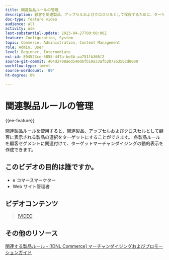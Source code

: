 ```yaml
---
title: 関連製品ルールの管理
description: 顧客を関連製品、アップセルおよびクロスセルとして保存するために、ターゲットを絞った一連の製品を表示する方法について説明します。
doc-type: feature video
audience: all
activity: use
last-substantial-update: 2023-04-27T00:00:00Z
feature: Configuration, System
topic: Commerce, Administration, Content Management
role: Admin, User
level: Beginner, Intermediate
exl-id: 894523ce-5855-447a-be3b-aa751fb366f2
source-git-commit: 404d2708a6d540d6fb19a33afb20726356cd8000
workflow-type: tm+mt
source-wordcount: '89'
ht-degree: 0%

---
```


# 関連製品ルールの管理

{{ee-feature}}

関連製品ルールを使用すると、関連製品、アップセルおよびクロスセルとして顧客に表示される製品の選択をターゲットにすることができます。 各製品ルールを顧客セグメントに関連付けて、ターゲットマーチャンダイジングの動的表示を作成できます。

## このビデオの目的は誰ですか。

- e コマースマーケター
- Web サイト管理者

## ビデオコンテンツ

>[!VIDEO](https://video.tv.adobe.com/v/343837?quality=12&learn=on)

## その他のリソース

[関連する製品ルール - [!DNL Commerce] マーチャンダイジングおよびプロモーションガイド](https://experienceleague.adobe.com/docs/commerce-admin/marketing/promotions/product-relationships/product-related-rules.html)

